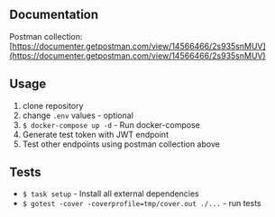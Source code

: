 ## Documentation

Postman collection: [https://documenter.getpostman.com/view/14566466/2s935snMUV](https://documenter.getpostman.com/view/14566466/2s935snMUV)

## Usage

1. clone repository
2. change `.env` values - optional
3. `$ docker-compose up -d` - Run docker-compose
4. Generate test token with JWT endpoint
5. Test other endpoints using postman collection above

## Tests

- `$ task setup` - Install all external dependencies
- `$ gotest -cover -coverprofile=tmp/cover.out ./...` - run tests
